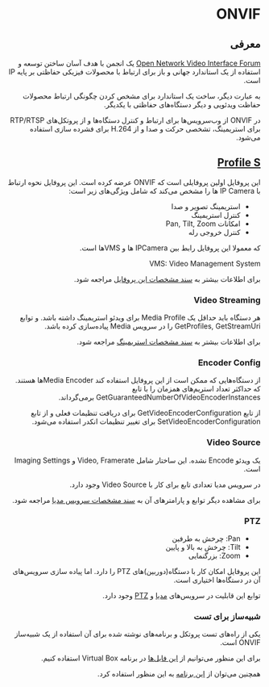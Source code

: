<div dir="rtl">

# ONVIF

## معرفی

[Open Network Video Interface Forum](https://en.wikipedia.org/wiki/ONVIF)
یک انجمن با هدف آسان ساختن توسعه و استفاده از یک استاندارد جهانی و باز برای ارتباط با محصولات فیزیکی حفاظتی بر پایه IP است.

به عبارت دیگر، ساخت یک استاندارد برای مشخص کردن چگونگی ارتباط محصولات حفاظت ویدئویی و دیگر دستگاه‌های حفاظتی با یکدیگر.

در ONVIF
از وب‌سرویس‌ها برای ارتباط و کنترل دستگاه‌‌ها و از پروتکل‌های RTP/RTSP برای استریمینگ، تشخصی حرکت و صدا و از H.264 برای فشرده سازی استفاده می‌شود.

## [Profile S](https://www.onvif.org/profiles/profile-s/)

این پروفایل اولین پروفایلی است که ONVIF عرضه کرده است.
این پروفایل نحوه ارتباط با IP Camera ها را مشخص می‌کند که شامل ویژگی‌های زیر است:

- ‌استریمینگ تصویر و صدا
- کنترل استریمینگ
- امکانات Pan, Tilt, Zoom
- کنترل خروجی رله

که معمولا این پروفایل رابط بین IPCamera ها 
و VMSها است.

VMS: Video Management System

برای اطلاعات بیشتر به [سند مشخصات این پروفایل](https://www.onvif.org/wp-content/uploads/2017/01/ONVIF_Profile_-S_Specification_v1-1-1.pdf) مراجعه شود.

### Video Streaming

هر دستگاه باید حداقل یک Media Profile برای ویدئو استریمینگ داشته باشد.
و توابع GetProfiles, GetStreamUri را در سرویس Media پیاده‌سازی کرده باشد.

برای اطلاعات بیشتر به [سند مشخصات استریمینگ](www.onvif.org/onvif/specs/stream/ONVIF-Streaming-Spec-v211.pdf) مراجعه شود.

### Encoder Config

 از دستگاه‌هایی که ممکن است از این پروفایل استفاده کند Media Encoderها هستند.
که حداکثر تعداد استریم‌های همزمان را با تابع GetGuaranteedNumberOfVideoEncoderInstances برمی‌گرداند.

از تابع GetVideoEncoderConfiguration برای دریافت تنظیمات فعلی و از تابع SetVideoEncoderConfiguration برای تغییر تنظیمات انکدر استفاده می‌شود.

### Video Source

یک وید‌ئو Encode نشده.
این ساختار شامل Video, Framerate و Imaging Settings است.

در سرویس مدیا تعدادی تابع برای کار با Video Source وجود دارد.

برای مشاهده دیگر توابع و پارامترهای آن به [سند مشخصات سرویس مدیا](https://www.onvif.org/specs/srv/media/ONVIF-Media-Service-Spec-v240.pdf) مراجعه شود.

### PTZ

- Pan: چرخش به طرفین
- Tilt: چرخش به بالا و پایین
- Zoom: بزرگنمایی

این پروفایل امکان کار با دستگاه(دوربین)های PTZ را دارد. اما پیاده سازی سرویس‌های آن در دستگاه‌ها اختیاری است.

توابع این قابلیت در سرویس‌های [مدیا](https://www.onvif.org/specs/srv/media/ONVIF-Media-Service-Spec-v240.pdf) و [PTZ](https://www.onvif.org/specs/srv/ptz/ONVIF-PTZ-Service-Spec-v221.pdf) وجود دارد.

### شبیه‌ساز برای تست

یکی از راه‌های تست پروتکل و برنامه‌های نوشته شده برای آن استفاده از یک شبیه‌ساز ONVIF است.

برای این منظور می‌توانیم از [این فایل‌ها](http://www.lingodigit.com/onvif/ONVIF-Emulator-20160529.tar.xz)
 در برنامه Virtual Box استفاده کنیم.

 همچنین می‌توان از
[این برنامه](http://www.happytimesoft.com/products/multi-onvif-server/index.html)
 به این منظور استفاده کرد.

</div>